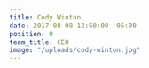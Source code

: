 ```yaml
---
title: Cody Winton
date: 2017-08-08 12:50:00 -05:00
position: 0
team_title: CEO
image: "/uploads/cody-winton.jpg"
---
```

